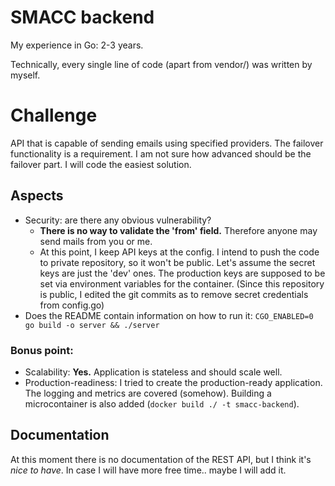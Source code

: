 # SMACC backend

My experience in Go: 2-3 years.

Technically, every single line of code (apart from vendor/) was written by myself.

# Challenge

API that is capable of sending emails using specified providers. The failover functionality is a requirement.
I am not sure how advanced should be the failover part. I will code the easiest solution.

## Aspects

- Security: are there any obvious vulnerability?
    - **There is no way to validate the 'from' field.** Therefore anyone may send mails from you or me.
    - At this point, I keep API keys at the config. I intend to push the code to private repository, so it won't be public. Let's assume the secret keys are just the 'dev' ones. The production keys are supposed to be set via environment variables for the container. (Since this repository is public, I edited the git commits as to remove secret credentials from config.go)
- Does the README contain information on how to run it: `CGO_ENABLED=0 go build -o server && ./server`

### Bonus point:

- Scalability: **Yes.** Application is stateless and should scale well.
- Production-readiness: I tried to create the production-ready application. The logging and metrics are covered (somehow). Building a microcontainer is also added (`docker build ./ -t smacc-backend`).

## Documentation

At this moment there is no documentation of the REST API, but I think it's *nice to have*.
In case I will have more free time.. maybe I will add it.
